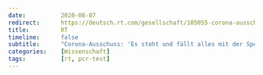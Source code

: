 ```yaml
---
date:          2020-08-07
redirect:      https://deutsch.rt.com/gesellschaft/105055-corona-ausschuss-drosten-test-immunologie/
title:         RT
timeline:      false
subtitle:      "Corona-Ausschuss: 'Es steht und fällt alles mit der Spezifität dieser Tests'"
categories:    [Wissenschaft]
tags:          [rt, pcr-test]
---
```

